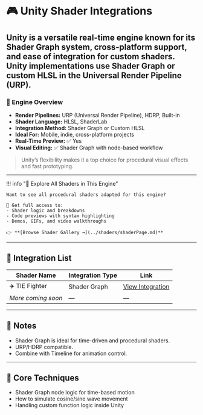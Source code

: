 # 🎮 Unity Shader Integrations

Unity is a versatile real-time engine known for its **Shader Graph system**, **cross-platform support**, and ease of integration for custom shaders.
Unity implementations use **Shader Graph** or custom HLSL in the **Universal Render Pipeline (URP)**.
---

### 🧠 Engine Overview

- **Render Pipelines:** URP (Universal Render Pipeline), HDRP, Built-in  
- **Shader Language:** HLSL, ShaderLab  
- **Integration Method:** Shader Graph or Custom HLSL  
- **Ideal For:** Mobile, indie, cross-platform projects  
- **Real-Time Preview:** ✅ Yes  
- **Visual Editing:** ✅ Shader Graph with node-based workflow  

> Unity’s flexibility makes it a top choice for procedural visual effects and fast prototyping.

---

!!! info "🎨 Explore All Shaders in This Engine"

    Want to see all procedural shaders adapted for this engine?

    🧠 Get full access to:
    - Shader logic and breakdowns  
    - Code previews with syntax highlighting  
    - Demos, GIFs, and video walkthroughs

    👉 **[Browse Shader Gallery →](../shaders/shaderPage.md)**

---

## 🔧 Integration List

| Shader Name | Integration Type | Link |
|-------------|------------------|------|
| ✈️ TIE Fighter | Shader Graph    | [View Integration](unity/tie_fighter_unity.md) |
| *More coming soon* | — | — |

---

## 📌 Notes
- Shader Graph is ideal for time-driven and procedural shaders.
- URP/HDRP compatible.
- Combine with Timeline for animation control.

---

## 🧠 Core Techniques

- Shader Graph node logic for time-based motion
- How to simulate cosine/sine wave movement
- Handling custom function logic inside Unity